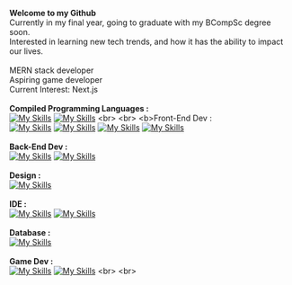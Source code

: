 <b>Welcome to my Github</b>
<br>
Currently in my final year, going to graduate with my BCompSc degree soon. 
<br>
Interested in learning new tech trends, and how it has the ability to impact our lives. 
<br>
<br>
MERN stack developer
<br>
Aspiring game developer
<br>
Current Interest: Next.js
<br>
<br>
<b>Compiled Programming Languages :</b>
<br>
[![My Skills](https://skillicons.dev/icons?i=cpp)](https://en.wikipedia.org/wiki/C%2B%2B)
[![My Skills](https://skillicons.dev/icons?i=java&theme=light)](https://en.wikipedia.org/wiki/Java_(programming_language))
<br>
<br>
<b>Front-End Dev :</b>
<br>
[![My Skills](https://skillicons.dev/icons?i=html)](https://en.wikipedia.org/wiki/HTML)
[![My Skills](https://skillicons.dev/icons?i=css)](https://en.wikipedia.org/wiki/CSS)
[![My Skills](https://skillicons.dev/icons?i=js)](https://en.wikipedia.org/wiki/JavaScript)
[![My Skills](https://skillicons.dev/icons?i=react)](https://en.wikipedia.org/wiki/React_(software))
<br>
<br>
<b>Back-End Dev :</b>
<br>
[![My Skills](https://skillicons.dev/icons?i=nodejs)](https://en.wikipedia.org/wiki/Node.js)
[![My Skills](https://skillicons.dev/icons?i=express)](https://en.wikipedia.org/wiki/Express.js)
<br>
<br>
<b>Design :</b>
<br>
[![My Skills](https://skillicons.dev/icons?i=figma&theme=light)](https://en.wikipedia.org/wiki/Figma_(software))
<br>
<br>
<b>IDE :</b>
<br>
[![My Skills](https://skillicons.dev/icons?i=vscode)](https://en.wikipedia.org/wiki/Visual_Studio_Code)
[![My Skills](https://skillicons.dev/icons?i=atom)](https://en.wikipedia.org/wiki/Visual_Studio_Code)
<br>
<br>
<b>Database :</b>
<br>
[![My Skills](https://skillicons.dev/icons?i=mongodb)](https://en.wikipedia.org/wiki/MongoDB)
<br>
<br>
<b>Game Dev :</b>
<br>
[![My Skills](https://skillicons.dev/icons?i=godot)](https://en.wikipedia.org/wiki/Godot_(game_engine))
[![My Skills](https://skillicons.dev/icons?i=lua&theme=light)](https://en.wikipedia.org/wiki/Lua_(programming_language))
<br>
<br>
<!--
**anas-halid/anas-halid** is a ✨ _special_ ✨ repository because its `README.md` (this file) appears on your GitHub profile.

Here are some ideas to get you started:

- 🔭 I’m currently working on ...
- 🌱 I’m currently learning ...
- 👯 I’m looking to collaborate on ...
- 🤔 I’m looking for help with ...
- 💬 Ask me about ...
- 📫 How to reach me: ...
- 😄 Pronouns: ...
- ⚡ Fun fact: ...
-->
